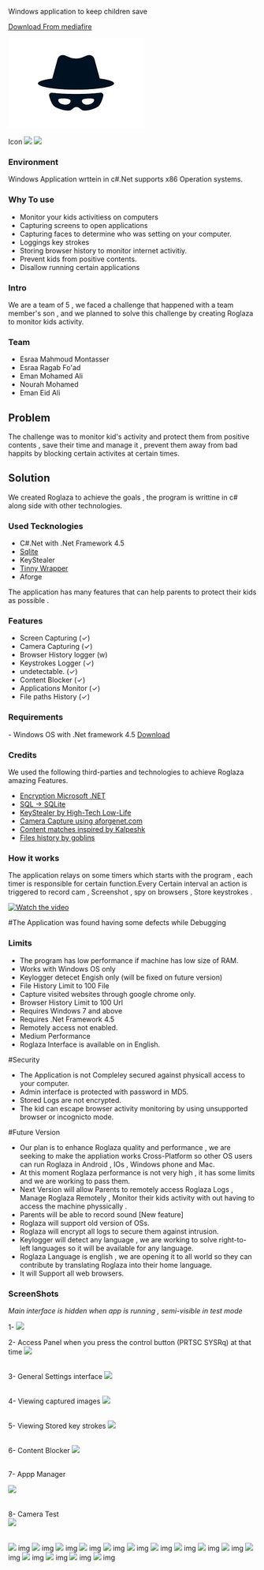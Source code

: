 Windows application to keep children save


<a href='http://www.mediafire.com/file/mlohbia9d34elk3/Roglaza_1.3.zip' > Download From mediafire </a>

<img src='https://raw.githubusercontent.com/5savers/Roglaza/master/roglaza.png' />


Icon <img src='http://i.imgur.com/KVPHpKB.png' />
<img src='https://image.flaticon.com/icons/png/128/48/48857.png' />

<h3>Environment</h3>
Windows Application wrttein in c#.Net supports x86 Operation systems.
<h3> Why To use</h3>

- Monitor your kids activitiess on computers 
- Capturing screens to open applications
- Capturing faces to determine who was setting on your computer.
- Loggings key strokes
- Storing browser history  to monitor internet activitiy.
- Prevent kids from positive contents.
- Disallow running certain applications


<h3>Intro</h3>

We are a team of 5 , we faced a challenge that happened with a team member's son , and we planned to solve this challenge by creating Roglaza to monitor kids activity.
<h3>Team</h3>

- Esraa Mahmoud Montasser
- Esraa Ragab Fo'ad
- Eman Mohamed Ali
- Nourah Mohamed
- Eman Eid Ali

<h2>Problem</h2>

The challenge was to monitor kid's activity and protect them from positive contents , save their time  and manage it , prevent them away from bad happits by blocking certain activites at certain times.

<h2>Solution</h2>
We created Roglaza to achieve the goals , the program is writtine in c# along side with other technologies.

<h3>Used Tecknologies </h3>

- C#.Net with .Net Framework 4.5
- [Sqlite](http://system.data.sqlite.org/downloads/1.0.105.1/sqlite-netFx-source-1.0.105.1.zip)
- KeyStealer 
- [Tinny Wrapper](http://system.data.sqlite.org/downloads/1.0.105.1/sqlite-netFx-source-1.0.105.1.zip) 
- Aforge

The application has many features that can help parents to protect their kids as possible .

<h3>Features</h3>

- Screen Capturing 			(✓)
- Camera Capturing  		(✓)
- Browser History logger	(w)
- Keystrokes Logger			(✓)
- undetectable.				(✓)
- Content Blocker 			(✓)
- Applications Monitor		(✓)
- File paths History        (✓)


<h3>Requirements</h3>
- Windows OS with .Net framework 4.5
<a href='http://www.microsoft.com/en-eg/download/details.aspx?id=30653' >Download</a>


<h3>Credits</h3>
We used the following third-parties and technologies to achieve Roglaza amazing Features. 

- [Encryption Microsoft .NET](https://msdn.microsoft.com/en-us/library/system.security.cryptography.md5(v=vs.110).aspx)
- [SQL -> SQLite](http://blog.tigrangasparian.com/2012/02/09/getting-started-with-sqlite-in-c-part-one/)
- [KeyStealer by High-Tech Low-Life ](https://codeload.github.com/htll/KeyStealer/zip/master)
- [Camera Capture using aforgenet.com](http://www.aforgenet.com/)
- [Content matches inspired by Kalpeshk](https://github.com/Kalpeshk9967016292/Antiporn)
- [Files history by goblins](https://www.codeproject.com/Articles/7500/The-Tiny-Wrapper-Class-for-URL-History-Interface-i) 

<h3> How it works </h3>
The application relays on some timers which starts with the program  , each timer is responsible for certain function.Every Certain interval an action is triggered to record cam , Screenshot , spy on browsers , Store keystrokes .


[![Watch the video](https://raw.github.com/GabLeRoux/WebMole/master/ressources/WebMole_Youtube_Video.png)](https://vimeo.com/224615272)


#The Application was found having some defects while Debugging
<h3> Limits </h3>

- The program has low performance if machine has low size of RAM.
- Works with Windows OS only
- Keylogger detecet Engish only (will be fixed on future version)
- File History Limit to 100 File
- Capture visited websites through google chrome only.
- Browser History Limit to 100 Url
- Requires Windows 7 and above
- Requires .Net Framework 4.5
- Remotely access not enabled.
- Medium Performance
- Roglaza Interface is available on in English.



#Security
- The Application is not Compleley secured against physicall access to your computer.
- Admin interface is protected with password in MD5.
- Stored Logs are not encrypted.
- The kid can escape browser activity monitoring by using unsupported browser or incognicto mode.


#Future Version
- Our plan is to enhance Roglaza quality and performance , we are seeking to make the appliation works Cross-Platform so other OS users can run Roglaza in Android , IOs , Windows phone and Mac.
- At this moment Roglaza performance is not very high , it has some limits and we are working to pass them.
- Next Version will allow Parents to remotely access Roglaza Logs , Manage Roglaza Remotely , Monitor their kids activity with out having to access the machine physsically .
- Parents will be able to record sound [New feature]
- Roglaza will support old version of OSs.
- Roglaza will encrypt all logs to secure them against intrusion.
- Keylogger will detect any language , we are working to solve right-to-left languages so it will be available for any language.
- Roglaza Language is english , we are opening it  to all world so they can contribute by translating Roglaza into their home language.
- It will Support all web browsers.

<h3> ScreenShots</h3>

*Main interface is hidden when app is running , semi-visible in test mode*

 
1- <img src='http://i.imgur.com/sgWdZtj.jpg' /> <br />


2- Access Panel when you press the control button (PRTSC SYSRq) at that time
<img src="http://i.imgur.com/FwgeNU3.jpg" /> <br /> <br />


3- General Settings interface
<img src='http://i.imgur.com/O7Soqeu.jpg' /> <br /> <br />



4- Viewing captured images 
<img src='http://i.imgur.com/yuwa2Nf.jpg' /> <br /> <br />



5- Viewing Stored key strokes
<img src='http://i.imgur.com/mW3djil.jpg' /> <br /> <br />


6- Content Blocker 
<img src='http://i.imgur.com/7TsAiYo.jpg' /> <br /> <br />



7- Appp Manager

<img src='http://i.imgur.com/nbdxAGM.jpg' /> <br /> <br />
 
 8- Camera Test  
<img src='http://i.imgur.com/Aa5n0SS.jpg' /> <br /> <br />


<img src='http://i.imgur.com/hLYMuGb.jpg' > img</a>
<img src='http://i.imgur.com/7p59F19.jpg' > img</a>
<img src='http://i.imgur.com/bQmo5IP.jpg' > img</a>
<img src='http://i.imgur.com/24YCSgO.jpg' > img</a>
<img src='http://i.imgur.com/QRidJt2.jpg' > img</a>
<img src='http://i.imgur.com/xcJtYOa.jpg' > img</a>
<img src='http://i.imgur.com/cytMgpW.jpg' > img</a>
<img src='http://i.imgur.com/CoyMRvU.jpg' > img</a>
<img src='http://i.imgur.com/PmN5mEw.jpg' > img</a>
<img src='http://i.imgur.com/y4gMuY5.jpg' > img</a>
<img src='http://i.imgur.com/JHq5Scv.jpg' > img</a>
<img src='http://i.imgur.com/hEZng9l.jpg' > img</a>
<img src='http://i.imgur.com/GP7VN0T.jpg' > img</a>
<img src='http://i.imgur.com/qxpTin2.jpg' > img</a>
<img src='http://i.imgur.com/PJOjWkA.jpg' > img</a>
